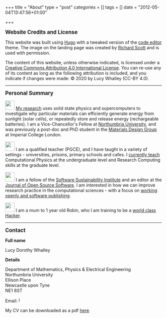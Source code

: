 +++
title = "About"
type = "post"
categories = []
tags = []
date = "2012-05-04T13:47:56+01:00"

+++

<big> <b> Website Credits and License</b> </big>

This website was built using [Hugo](https://gohugo.io) with a tweaked version of the [code editor](https://github.com/aubm/hugo-code-editor-theme/) theme. The image on the landing page was created by [Richard Scott](https://richard-scott.info/home.html) and is used with permission.

The content of this website, unless otherwise indicated, is licensed under a [Creative Commons Attribution 4.0 International License](https://creativecommons.org/licenses/by/4.0/). You can re-use any of its content as long as the following attribution is included, and you indicate if changes were made: © 2020 by Lucy Whalley (CC-BY 4.0).

---------------
<big> <b> Personal Summary </b> </big>


<img src="./images/lattice_icon.png" width="30" height="30"> [My research](http://lucydot.github.io/research/) uses solid state physics and supercomputers to investigate why particular materials can efficiently generate energy from sunlight (solar cells), or repeatedly store and release energy (rechargeable batteries). I am a Vice-Chancellor's Fellow at [Northumbria University](https://www.northumbria.ac.uk/about-us/academic-departments/mathematics-physics-and-electrical-engineering/research/), and was previously a post-doc and PhD student in the [Materials Design Group](https://wmd-group.github.io/) at Imperial College London.

<img src="./images/teaching_icon.png" width="30" height="30"> I am a qualified teacher (PGCE), and I have taught in a variety of settings - universities, prisons, primary schools and cafes. I [currently teach](http://lucydot.github.io/teaching/) Computational Physics at the undergraduate level and Research Computing skills at the graduate level.

<img src="./images/coding_icon.png" width="30" height="30"> I am a fellow of the [Software Sustainability Institute](https://software.ac.uk/about) and an editor at the [Journal of Open Source Software](https://joss.theoj.org). I am interested in how we can improve research practice in the computational sciences - with a focus on [working openly and software publishing](https://lucydot.github.io/slides/SSI_0219/).

<img src="./images/baby_icon.png" width="30" height="30"> I am a mum to 1 year old Robin, who I am training to be a [world class Hacker](https://twitter.com/lucydotwhalley/status/1358480776841617412/photo/1).

-----------------
<big> <b> Contact </b> </big>

<b> Full name </b>

Lucy Dorothy Whalley

<b> Details </b>

Department of Mathematics, Physics & Electrical Engineering </br>
Northumbria University </br>
Ellison Place </br>
Newcastle upon Tyne </br>
NE1 8ST </br>

Email: <img src="../images/email_uni.png" height="16" alt="l dot whalley at northumbria dot ac dot uk"> 

My CV can be downloaded as a pdf [here](./LW_resume.pdf).
